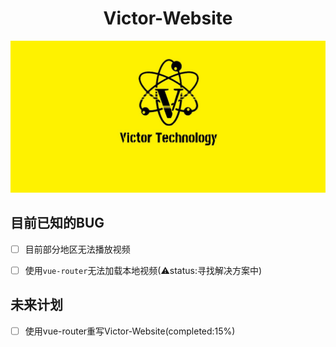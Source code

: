 <!-- # Victor-Website -->
<h1 style="text-align:center;">Victor-Website</h1>

![维克多](./src/assets/images/Victor.png)

## 目前已知的BUG

- [ ] 目前部分地区无法播放视频

- [ ] 使用`vue-router`无法加载本地视频(⚠status:寻找解决方案中)

## 未来计划
- [ ] 使用vue-router重写Victor-Website(completed:15%)